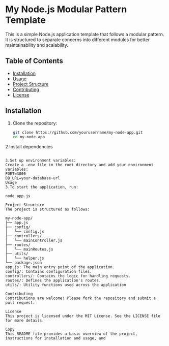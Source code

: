 # My Node.js Modular Pattern Template

This is a simple Node.js application template that follows a modular pattern. It is structured to separate concerns into different modules for better maintainability and scalability.

## Table of Contents

- [Installation](#installation)
- [Usage](#usage)
- [Project Structure](#project-structure)
- [Contributing](#contributing)
- [License](#license)

## Installation

1. Clone the repository:
   ```bash
   git clone https://github.com/yourusername/my-node-app.git
   cd my-node-app
2.Install dependencies

````npm install

3.Set up environment variables:
Create a .env file in the root directory and add your environment variables:
PORT=3000
DB_URL=your-database-url
Usage
3.To start the application, run:

node app.js

Project Structure
The project is structured as follows:

my-node-app/
├── app.js
├── config/
│   └── config.js
├── controllers/
│   └── mainController.js
├── routes/
│   └── mainRoutes.js
├── utils/
│   └── helper.js
└── package.json
app.js: The main entry point of the application.
config/: Contains configuration files.
controllers/: Contains the logic for handling requests.
routes/: Defines the application's routes.
utils/: Utility functions used across the application

Contributing
Contributions are welcome! Please fork the repository and submit a pull request.

License
This project is licensed under the MIT License. See the LICENSE file for more details.

Copy
This README file provides a basic overview of the project, instructions for installation and usage, and 
